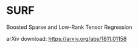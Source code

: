 # SURF
Boosted Sparse and Low-Rank Tensor Regression

arXiv download: https://arxiv.org/abs/1811.01158
